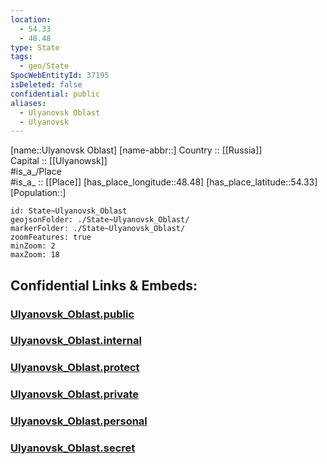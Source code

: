 ```yaml
---
location:
  - 54.33
  - 48.48
type: State
tags:
  - geo/State
SpocWebEntityId: 37195
isDeleted: false
confidential: public
aliases:
  - Ulyanovsk Oblast
  - Ulyanovsk 
---
```

[name::Ulyanovsk Oblast] 
[name-abbr::] 
Country :: [[Russia]]  
Capital :: [[Ulyanowsk]]  
#is_a_/Place  
#is_a_ :: [[Place]] 
[has_place_longitude::48.48] 
[has_place_latitude::54.33] 
[Population::] 



```leaflet
id: State~Ulyanovsk_Oblast
geojsonFolder: ./State~Ulyanovsk_Oblast/
markerFolder: ./State~Ulyanovsk_Oblast/
zoomFeatures: true 
minZoom: 2 
maxZoom: 18
```


## Confidential Links & Embeds: 

### [Ulyanovsk_Oblast.public](/_public/\Earth\Continent\Europe\Europe~East\Russia\Russia~VolgaUlyanovsk_Oblast.public.md) 

### [Ulyanovsk_Oblast.internal](/_internal/\Earth\Continent\Europe\Europe~East\Russia\Russia~VolgaUlyanovsk_Oblast.internal.md) 

### [Ulyanovsk_Oblast.protect](/_protect/\Earth\Continent\Europe\Europe~East\Russia\Russia~VolgaUlyanovsk_Oblast.protect.md) 

### [Ulyanovsk_Oblast.private](/_private/\Earth\Continent\Europe\Europe~East\Russia\Russia~VolgaUlyanovsk_Oblast.private.md) 

### [Ulyanovsk_Oblast.personal](/_personal/\Earth\Continent\Europe\Europe~East\Russia\Russia~VolgaUlyanovsk_Oblast.personal.md) 

### [Ulyanovsk_Oblast.secret](/_secret/\Earth\Continent\Europe\Europe~East\Russia\Russia~VolgaUlyanovsk_Oblast.secret.md)

